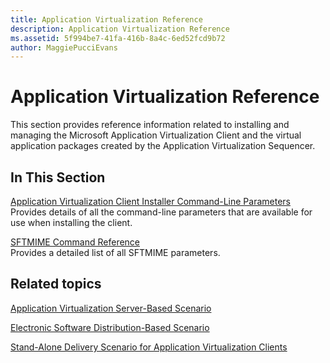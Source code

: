 ```yaml
---
title: Application Virtualization Reference
description: Application Virtualization Reference
ms.assetid: 5f994be7-41fa-416b-8a4c-6ed52fcd9b72
author: MaggiePucciEvans
---
```


# Application Virtualization Reference


This section provides reference information related to installing and managing the Microsoft Application Virtualization Client and the virtual application packages created by the Application Virtualization Sequencer.

## In This Section


<a href="" id="application-virtualization-client-installer-command-line-parameters"></a>[Application Virtualization Client Installer Command-Line Parameters](application-virtualization-client-installer-command-line-parameters.md)  
Provides details of all the command-line parameters that are available for use when installing the client.

<a href="" id="sftmime--command-reference"></a>[SFTMIME Command Reference](sftmime--command-reference.md)  
Provides a detailed list of all SFTMIME parameters.

## Related topics


[Application Virtualization Server-Based Scenario](application-virtualization-server-based-scenario.md)

[Electronic Software Distribution-Based Scenario](electronic-software-distribution-based-scenario.md)

[Stand-Alone Delivery Scenario for Application Virtualization Clients](stand-alone-delivery-scenario-for-application-virtualization-clients.md)

 

 





